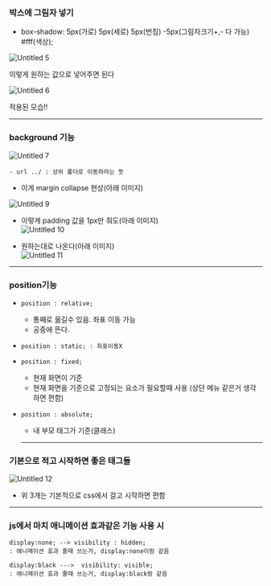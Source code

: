 ### 박스에 그림자 넣기

- box-shadow: 5px(가로) 5px(세로) 5px(번짐) -5px(그림자크기+,- 다 가능) #fff(색상);

![Untitled 5](https://github.com/kimhaaneul/study/assets/158141404/fb315e24-599e-4729-8ece-50125ef32956)


이렇게 원하는 값으로 넣어주면 된다

![Untitled 6](https://github.com/kimhaaneul/study/assets/158141404/0aa72b93-097c-4278-b837-6c95a953171a)


적용된 모습!!

---
### background 기능
![Untitled 7](https://github.com/kimhaaneul/study/assets/158141404/37251c30-e030-4e2d-9fad-00bfe15ee238)

    
    - url ../ : 상위 폴더로 이동하라는 뜻
    
 - 이게 margin collapse 현상(아래 이미지)<br>

![Untitled 9](https://github.com/kimhaaneul/study/assets/158141404/cc668f2f-183a-4046-8608-c732d8c86bcb)


- 이렇게 padding 값을 1px만 줘도(아래 이미지)<br>
![Untitled 10](https://github.com/kimhaaneul/study/assets/158141404/a2d55593-94dd-4def-b2a9-2464c84f8836)


- 원하는대로 나온다(아래 이미지)<br>
![Untitled 11](https://github.com/kimhaaneul/study/assets/158141404/84797b72-ec4d-4961-961a-ef829a02bcf7)


---

### position기능

-     position : relative;
    - 통째로 옮길수 있음. 좌표 이동 가능
    - 공중에 뜬다.
-     position : static; : 좌표이동X
-     position : fixed;
    - 현재 화면이 기준
    - 현재 화면을 기준으로 고정되는 요소가 필요할때 사용 (상단 메뉴 같은거 생각하면 편함)
-     position : absolute;
    - 내 부모 태그가 기준(클래스)
    
    ---
    
### 기본으로 적고 시작하면 좋은 태그들
    
![Untitled 12](https://github.com/kimhaaneul/study/assets/158141404/6fa60e01-aa05-4904-83f6-8ff4b94815aa)

    
 - 위 3개는 기본적으로 css에서 걸고 시작하면 편함
    
---

### js에서 마치 애니메이션 효과같은 기능 사용 시
```
display:none; --> visibility : hidden;
: 애니메이션 효과 줄때 쓰는거, display:none이랑 같음
```
```
display:black --->  visibility: visible;
: 애니메이션 효과 줄때 쓰는거, display:black랑 같음
```








